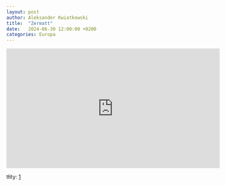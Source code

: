 ```yaml
---
layout: post
author: Aleksander Kwiatkowski
title:  "Zermatt"
date:   2024-06-30 12:00:00 +0200
categories: Europa
---
```


[tweet1]: https://x.com/MeteoExpress/status/1807183645616095584

<iframe width="560" height="315" src="https://www.youtube.com/embed/oIHv9fF6oAE?si=wP2mBBunAgTBenGW" title="YouTube video player" frameborder="0" allow="accelerometer; autoplay; clipboard-write; encrypted-media; gyroscope; picture-in-picture; web-share" referrerpolicy="strict-origin-when-cross-origin" allowfullscreen></iframe>

tłity: [1][tweet1]
